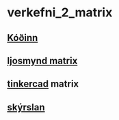 # verkefni_2_matrix

## [Kóðinn](https://github.com/agustbirgir/verkefni_2_matrix/wiki)

## [ljosmynd matrix](https://github.com/agustbirgir/verkefni_2_matrix/wiki/myndir)

## [tinkercad](https://github.com/agustbirgir/verkefni_2_matrix/blob/master/Tremendous%20Hango-Luulia%20(5).stl) matrix


## [skýrslan](https://github.com/agustbirgir/verkefni_2_matrix/wiki/sk%C3%BDrsla)

